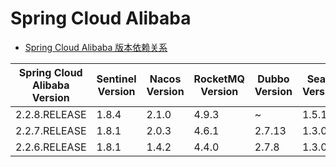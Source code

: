 # Spring Cloud Alibaba
- [Spring Cloud Alibaba 版本依赖关系](https://github.com/alibaba/spring-cloud-alibaba/wiki/%E7%89%88%E6%9C%AC%E8%AF%B4%E6%98%8E)

|Spring Cloud Alibaba Version|Sentinel Version|Nacos Version|RocketMQ Version|Dubbo Version|Seata Version|
|---|---|---|---|---|---|
|2.2.8.RELEASE|1.8.4|2.1.0|4.9.3|~|1.5.1|
|2.2.7.RELEASE|1.8.1|2.0.3|4.6.1|2.7.13|1.3.0|
|2.2.6.RELEASE|1.8.1|1.4.2|4.4.0|2.7.8|1.3.0|